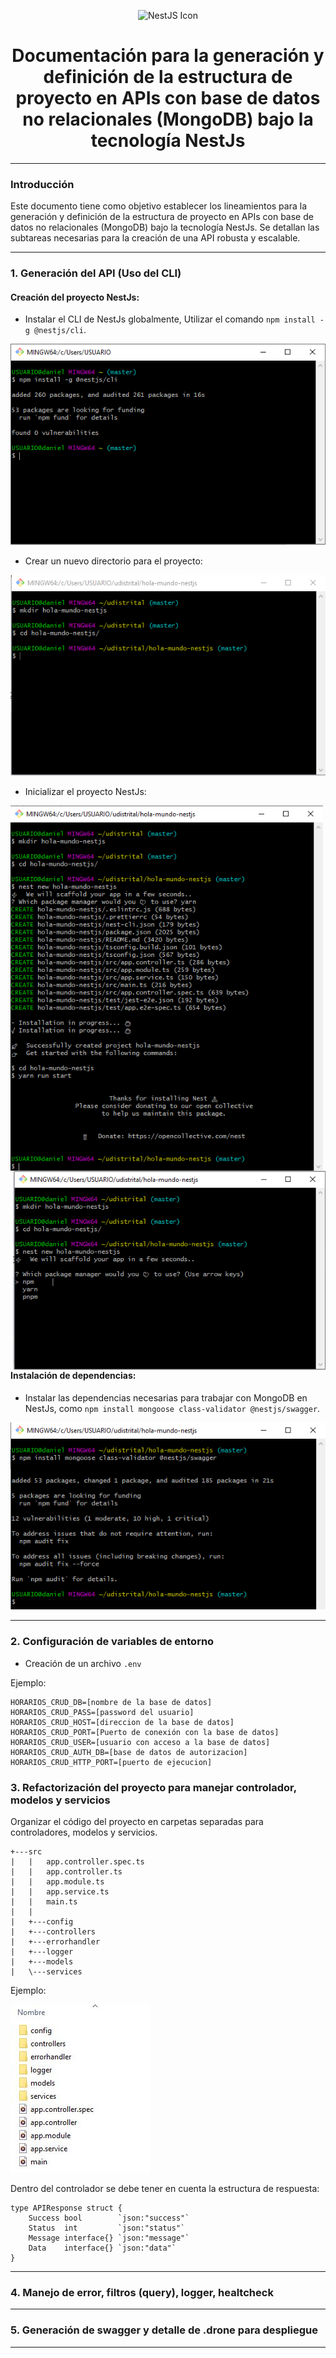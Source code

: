 <p align="center">
  <img src="https://docs.nestjs.com/assets/logo-small.svg" alt="NestJS Icon" width="100"/>
</p>

<h1 align="center"><b>Documentación para la generación y definición de la estructura de proyecto en APIs con base de datos no relacionales (MongoDB) bajo la tecnología NestJs</b></h1>

---

### Introducción

Este documento tiene como objetivo establecer los lineamientos para la generación y definición de la estructura de proyecto en APIs con base de datos no relacionales (MongoDB) bajo la tecnología NestJs. Se detallan las subtareas necesarias para la creación de una API robusta y escalable.

---

### 1. Generación del API (Uso del CLI)

#### Creación del proyecto NestJs:

- Instalar el CLI de NestJs globalmente, Utilizar el comando `npm install -g @nestjs/cli`.

![Imagen de ejemplo](img/2.png)

- Crear un nuevo directorio para el proyecto:

![Imagen de ejemplo 2](img/3.png)

- Inicializar el proyecto NestJs:

<div>
    <img src="img/6.png" alt="Imagen de ejemplo 3" style="float: left; margin-right: 20px; width: 500px;"/>
    <img src="img/4.png" alt="Imagen de ejemplo 4" style="float: right; margin-left: 20px; width: 500px;"/>
</div>

#### Instalación de dependencias:

- Instalar las dependencias necesarias para trabajar con MongoDB en NestJs, como `npm install mongoose class-validator @nestjs/swagger`.

![Imagen de ejemplo 2](img/7.png)

---

### 2. Configuración de variables de entorno

- Creación de un archivo `.env`

Ejemplo:

```shell
HORARIOS_CRUD_DB=[nombre de la base de datos]
HORARIOS_CRUD_PASS=[password del usuario]
HORARIOS_CRUD_HOST=[direccion de la base de datos]
HORARIOS_CRUD_PORT=[Puerto de conexión con la base de datos]
HORARIOS_CRUD_USER=[usuario con acceso a la base de datos]
HORARIOS_CRUD_AUTH_DB=[base de datos de autorizacion]
HORARIOS_CRUD_HTTP_PORT=[puerto de ejecucion]
```

### 3. Refactorización del proyecto para manejar controlador, modelos y servicios

Organizar el código del proyecto en carpetas separadas para controladores, modelos y servicios.

```shell
+---src
|   |   app.controller.spec.ts
|   |   app.controller.ts
|   |   app.module.ts
|   |   app.service.ts
|   |   main.ts
|   |
|   +---config
|   +---controllers
|   +---errorhandler
|   +---logger
|   +---models
|   \---services
```

Ejemplo:

![Imagen de ejemplo](img/9.JPG)

Dentro del controlador se debe tener en cuenta la estructura de respuesta:
```nestjs
type APIResponse struct {
	Success bool        `json:"success"`
	Status  int         `json:"status"`
	Message interface{} `json:"message"`
	Data    interface{} `json:"data"`
}
```

---

### 4. Manejo de error, filtros (query), logger, healtcheck

---

### 5. Generación de swagger y detalle de .drone para despliegue

---
